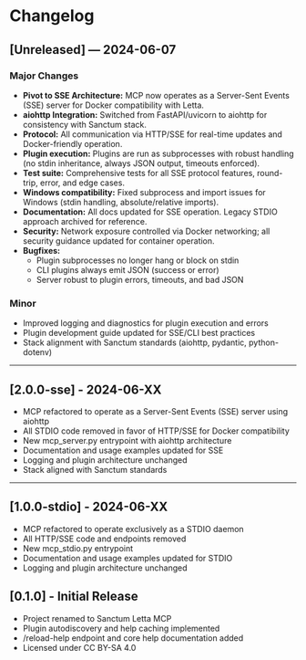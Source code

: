 # Changelog

## [Unreleased] — 2024-06-07

### Major Changes
- **Pivot to SSE Architecture:** MCP now operates as a Server-Sent Events (SSE) server for Docker compatibility with Letta.
- **aiohttp Integration:** Switched from FastAPI/uvicorn to aiohttp for consistency with Sanctum stack.
- **Protocol:** All communication via HTTP/SSE for real-time updates and Docker-friendly operation.
- **Plugin execution:** Plugins are run as subprocesses with robust handling (no stdin inheritance, always JSON output, timeouts enforced).
- **Test suite:** Comprehensive tests for all SSE protocol features, round-trip, error, and edge cases.
- **Windows compatibility:** Fixed subprocess and import issues for Windows (stdin handling, absolute/relative imports).
- **Documentation:** All docs updated for SSE operation. Legacy STDIO approach archived for reference.
- **Security:** Network exposure controlled via Docker networking; all security guidance updated for container operation.
- **Bugfixes:**
  - Plugin subprocesses no longer hang or block on stdin
  - CLI plugins always emit JSON (success or error)
  - Server robust to plugin errors, timeouts, and bad JSON

### Minor
- Improved logging and diagnostics for plugin execution and errors
- Plugin development guide updated for SSE/CLI best practices
- Stack alignment with Sanctum standards (aiohttp, pydantic, python-dotenv)

---

## [2.0.0-sse] - 2024-06-XX
- MCP refactored to operate as a Server-Sent Events (SSE) server using aiohttp
- All STDIO code removed in favor of HTTP/SSE for Docker compatibility
- New mcp_server.py entrypoint with aiohttp architecture
- Documentation and usage examples updated for SSE
- Logging and plugin architecture unchanged
- Stack aligned with Sanctum standards

---

## [1.0.0-stdio] - 2024-06-XX
- MCP refactored to operate exclusively as a STDIO daemon
- All HTTP/SSE code and endpoints removed
- New mcp_stdio.py entrypoint
- Documentation and usage examples updated for STDIO
- Logging and plugin architecture unchanged

## [0.1.0] - Initial Release
- Project renamed to Sanctum Letta MCP
- Plugin autodiscovery and help caching implemented
- /reload-help endpoint and core help documentation added
- Licensed under CC BY-SA 4.0 